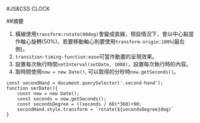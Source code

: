 #JS&CSS CLOCK

##摘要

1. 橫線使用`transform:rotate(90deg)`會變成直線，預設情況下，會以中心點當作軸心旋轉(50%)，若要移動軸心則要使用`transform-origin:100%`(最右側)。
2. `transition-timing-function:ease`可當作動畫的呈現效果。
3. 設置每次執行時間`setInterval(setDate, 1000)`，設置每次執行時的內容。
4. 取時間使用`now = new Date()`, 可以取得的分秒時`now.getSeconds()`。

```
const secondHand = document.querySelector('.second-hand');
function serDate(){
	const new = new Date();
	const seconds = now.getSeconds();
	const secondsDegree = ((seconds / 60)*360)+90;
	secondHand.style.transform = `rotate(${secondsDegree}deg)`
}
```